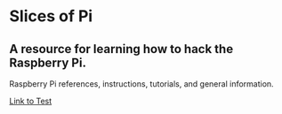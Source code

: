 # Slices of Pi

## A resource for learning how to hack the Raspberry Pi.


Raspberry Pi references, instructions, tutorials, and general information.

[Link to Test](test.md)
